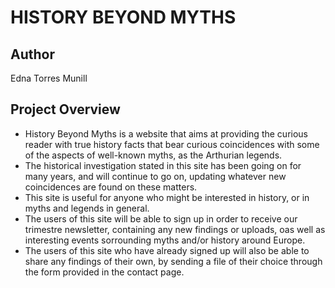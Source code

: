 # HISTORY BEYOND MYTHS

## Author
Edna Torres Munill

## Project Overview
- History Beyond Myths is a website that aims at providing the curious reader with true history facts that bear curious coincidences with some of the aspects of well-known myths, as the Arthurian legends.
- The historical investigation stated in this site has been going on for many years, and will continue to go on, updating whatever new coincidences are found on these matters.
- This site is useful for anyone who might be interested in history, or in myths and legends in general.
- The users of this site will be able to sign up in order to receive our trimestre newsletter, containing any new findings or uploads, oas well as interesting events sorrounding myths and/or history around Europe.
- The users of this site who have already signed up will also be able to share any findings of their own, by sending a file of their choice through the form provided in the contact page.